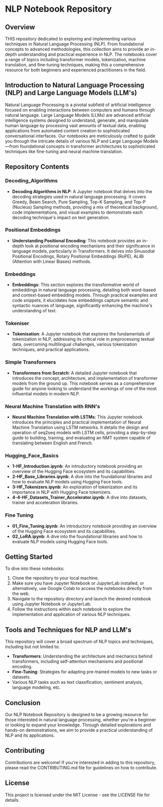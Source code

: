 # NLP Notebook Repository

## Overview

THIS repository dedicated to exploring and implementing various techniques in Natural Language Processing (NLP). From foundational concepts to advanced methodologies, this collection aims to provide an in-depth understanding and practical experience in NLP. The notebooks cover a range of topics including transformer models, tokenization, machine translation, and fine-tuning techniques, making this a comprehensive resource for both beginners and experienced practitioners in the field.

## Introduction to Natural Language Processing (NLP) and Large Language Models (LLM's)

Natural Language Processing is a pivotal subfield of artificial intelligence focused on enabling interactions between computers and humans through natural language. Large Language Models (LLMs) are advanced artificial intelligence systems designed to understand, generate, and manipulate human language by processing vast amounts of textual data, enabling applications from automated content creation to sophisticated conversational interfaces. Our notebooks are meticulously crafted to guide you through the intricate details of various NLP and Large Language Models—from foundational concepts in transformer architectures to sophisticated techniques like fine-tuning and neural machine translation. 

## Repository Contents

### Decoding_Algorithms
- **Decoding Algorithms in NLP**: A Jupyter notebook that delves into the decoding strategies used in natural language processing. It covers Greedy, Beam Search, Pure Sampling, Top-K Sampling, and Top-P (Nucleus) Sampling methods, providing a mix of theoretical background, code implementations, and visual examples to demonstrate each decoding technique's impact on text generation.

### Positional Embeddings
- **Understanding Positional Encoding**: This notebook provides an in-depth look at positional encoding mechanisms and their significance in language models, particularly in Transformers. It delves into Sinusodial Positional Encodings, Rotary Positional Embeddings (RoPE), ALiBi (Attention with Linear Biases) methods.

### Embeddings
- **Embeddings**: This section explores the transformative world of embeddings in natural language processing, detailing both word-based and context-based embedding models. Through practical examples and code snippets, it elucidates how embeddings capture semantic and syntactic nuances of language, significantly enhancing the machine's understanding of text.

### Tokeniser
- **Tokenisation**: A Jupyter notebook that explores the fundamentals of tokenization in NLP, addressing its critical role in preprocessing textual data, overcoming multilingual challenges, various tokenization techniques, and practical applications.

### Simple Transformers
- **Transformers from Scratch**: A detailed Jupyter notebook that introduces the concept, architecture, and implementation of transformer models from the ground up. This notebook serves as a comprehensive guide for anyone looking to understand the workings of one of the most influential models in modern NLP.

### Neural Machine Translation with RNN's
- **Neural Machine Translation with LSTMs**: This Jupyter notebook introduces the principles and practical implementation of Neural Machine Translation using LSTM networks. It details the design and operation of seq2seq models with LSTM cells, providing a step-by-step guide to building, training, and evaluating an NMT system capable of translating between English and French. 

### Hugging_Face_Basics
- **1-HF_Introduction.ipynb**: An introductory notebook providing an overview of the Hugging Face ecosystem and its capabilities.
- **2-HF_Base_Libraries.ipynb**: A dive into the foundational libraries and how to evaluate NLP models using Hugging Face tools.
- **3-HF_Tokenizers.ipynb**: An exploration of tokenization and its importance in NLP with Hugging Face tokenizers.
- **4-4-HF_Datasets_Trainer_Accelerator.ipynb**: A dive into datasets, trainer and acceleration libraries.

### Fine Tuning
- **01_Fine_Tuning.ipynb**: An introductory notebook providing an overview of the Hugging Face ecosystem and its capabilities.
- **02_LoRA.ipynb**: A dive into the foundational libraries and how to evaluate NLP models using Hugging Face tools.

## Getting Started

To dive into these notebooks:

1. Clone the repository to your local machine.
2. Make sure you have Jupyter Notebook or JupyterLab installed, or alternatively, use Google Colab to access the notebooks directly from the web.
3. Navigate to the repository directory and launch the desired notebook using Jupyter Notebook or JupyterLab.
4. Follow the instructions within each notebook to explore the implementation and application of various NLP techniques.

## Tools and Techniques for NLP and LLM's

This repository will cover a broad spectrum of NLP topics and techniques, including but not limited to:

- **Transformers**: Understanding the architecture and mechanics behind transformers, including self-attention mechanisms and positional encoding.
- **Fine-Tuning**: Strategies for adapting pre-trained models to new tasks or datasets.
- Various NLP tasks such as text classification, sentiment analysis, language modeling, etc.

## Conclusion

Our NLP Notebook Repository is designed to be a growing resource for those interested in natural language processing, whether you're a beginner or looking to expand your knowledge. Through detailed explorations and hands-on demonstrations, we aim to provide a practical understanding of NLP and its applications.

## Contributing

Contributions are welcome! If you're interested in adding to this repository, please read the CONTRIBUTING.md file for guidelines on how to contribute.

## License

This project is licensed under the MIT License - see the LICENSE file for details.
